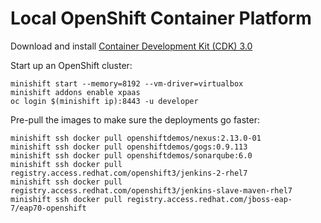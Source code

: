 # Local OpenShift Container Platform

Download and install [Container Development Kit (CDK) 3.0](https://developers.redhat.com/products/cdk/hello-world/)

Start up an OpenShift cluster:

```
minishift start --memory=8192 --vm-driver=virtualbox
minishift addons enable xpaas
oc login $(minishift ip):8443 -u developer
```

Pre-pull the images to make sure the deployments go faster:

```
minishift ssh docker pull openshiftdemos/nexus:2.13.0-01
minishift ssh docker pull openshiftdemos/gogs:0.9.113
minishift ssh docker pull openshiftdemos/sonarqube:6.0
minishift ssh docker pull registry.access.redhat.com/openshift3/jenkins-2-rhel7
minishift ssh docker pull registry.access.redhat.com/openshift3/jenkins-slave-maven-rhel7
minishift ssh docker pull registry.access.redhat.com/jboss-eap-7/eap70-openshift
```